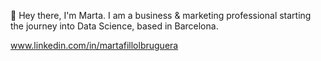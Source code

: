 👋 Hey there, I'm Marta. I am a business & marketing professional starting the journey into Data Science, based in Barcelona. 

www.linkedin.com/in/martafillolbruguera
